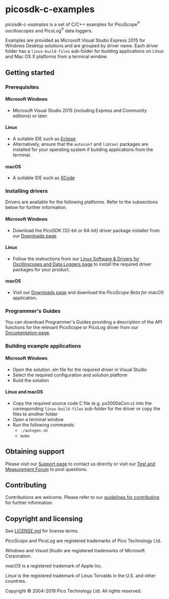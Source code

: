 # picosdk-c-examples

*picosdk-c-examples* is a set of C/C++ examples for PicoScope<sup>®</sup> oscilloscopes and PicoLog<sup>®</sup> data loggers.

Examples are provided as Microsoft Visual Studio Express 2015 for Windows Desktop solutions and are grouped by driver name. Each driver folder has a `linux-build-files` sub-folder for building applications on Linux and Mac OS X platforms from a terminal window.

## Getting started

### Prerequisites

#### Microsoft Windows

* Microsoft Visual Studio 2015 (including Express and Community editions) or later. 

#### Linux

* A suitable IDE such as [Eclipse](https://www.eclipse.org/downloads/?)
* Alternatively, ensure that the `autoconf` and `libtool` packages are installed for your operating system if building applications from the terminal.

#### macOS

* A suitable IDE such as [XCode](https://developer.apple.com/xcode/)

### Installing drivers

Drivers are available for the following platforms. Refer to the subsections below for further information.

#### Microsoft Windows

* Download the PicoSDK (32-bit or 64-bit) driver package installer from our [Downloads page](https://www.picotech.com/downloads).

#### Linux

* Follow the instructions from our [Linux Software & Drivers for Oscilloscopes and Data Loggers page](https://www.picotech.com/downloads/linux) to install the required driver packages for your product.

#### macOS

* Visit our [Downloads page](https://www.picotech.com/downloads) and download the *PicoScope Beta for macOS* application.

### Programmer's Guides

You can download Programmer's Guides providing a description of the API functions for the relevant PicoScope or PicoLog driver from our [Documentation page](https://www.picotech.com/library/documentation).

### Building example applications

#### Microsoft Windows

* Open the solution .sln file for the required driver in Visual Studio
* Select the required configuration and solution platform
* Build the solution

#### Linux and macOS

* Copy the required source code C file (e.g. ps3000aCon.c) into the corresponding `linux-build-files` sub-folder for the driver or copy the files to another folder 
* Open a terminal window
* Run the following commands:
  * `./autogen.sh`
  * `make`

## Obtaining support

Please visit our [Support page](https://www.picotech.com/tech-support) to contact us directly or visit our [Test and Measurement Forum](https://www.picotech.com/support/forum19.html) to post questions.

## Contributing

Contributions are welcome. Please refer to our [guidelines for contributing](.github/CONTRIBUTING.md) for further information.

## Copyright and licensing

See [LICENSE.md](LICENSE.md) for license terms. 

*PicoScope* and *PicoLog* are registered trademarks of Pico Technology Ltd. 

*Windows* and *Visual Studio* are registered trademarks of Microsoft Corporation. 

*macOS* is a registered trademark of Apple Inc. 

*Linux* is the registered trademark of Linus Torvalds in the U.S. and other countries.

Copyright © 2004-2019 Pico Technology Ltd. All rights reserved. 

